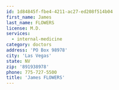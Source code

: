 ```yaml
---
id: 1d84845f-fbe4-4211-ac27-ed208f514b04
first_name: James
last_name: FLOWERS
license: M.D.
services:
  - internal-medicine
category: doctors
address: 'PO Box 98978'
city: 'Las Vegas'
state: NV
zip: '891938978'
phone: 775-727-5500
title: 'James FLOWERS'
---
```

